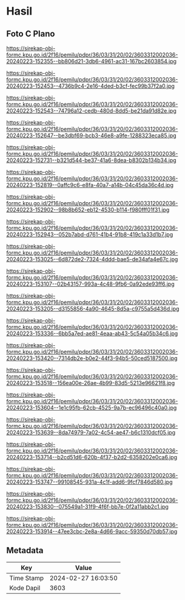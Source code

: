 # Hasil

## Foto C Plano

https://sirekap-obj-formc.kpu.go.id/2f16/pemilu/pdpr/36/03/31/20/02/3603312002036-20240223-152355--bb806d21-3db6-4961-ac31-167bc2603854.jpg

https://sirekap-obj-formc.kpu.go.id/2f16/pemilu/pdpr/36/03/31/20/02/3603312002036-20240223-152453--4736b9c4-2e16-4ded-b3cf-fec99b37f2a0.jpg

https://sirekap-obj-formc.kpu.go.id/2f16/pemilu/pdpr/36/03/31/20/02/3603312002036-20240223-152543--74796a12-cedb-480d-8dd5-be21da91d82e.jpg

https://sirekap-obj-formc.kpu.go.id/2f16/pemilu/pdpr/36/03/31/20/02/3603312002036-20240223-152647--be3dbf69-bcb3-46e8-a9fe-1288323eca85.jpg

https://sirekap-obj-formc.kpu.go.id/2f16/pemilu/pdpr/36/03/31/20/02/3603312002036-20240223-152731--b321d544-be37-41a6-8dea-b8302b134b34.jpg

https://sirekap-obj-formc.kpu.go.id/2f16/pemilu/pdpr/36/03/31/20/02/3603312002036-20240223-152819--0affc9c6-e8fa-40a7-a14b-04c45da36c4d.jpg

https://sirekap-obj-formc.kpu.go.id/2f16/pemilu/pdpr/36/03/31/20/02/3603312002036-20240223-152902--98b8b652-eb12-4530-b114-f980fff01f31.jpg

https://sirekap-obj-formc.kpu.go.id/2f16/pemilu/pdpr/36/03/31/20/02/3603312002036-20240223-152943--052b7abd-d761-41b4-91b8-419c1a33d1b7.jpg

https://sirekap-obj-formc.kpu.go.id/2f16/pemilu/pdpr/36/03/31/20/02/3603312002036-20240223-153025--6d872de2-7324-4ddd-bae5-de34afa4e67c.jpg

https://sirekap-obj-formc.kpu.go.id/2f16/pemilu/pdpr/36/03/31/20/02/3603312002036-20240223-153107--02b43157-993a-4c48-9fb6-0a92ede93ff6.jpg

https://sirekap-obj-formc.kpu.go.id/2f16/pemilu/pdpr/36/03/31/20/02/3603312002036-20240223-153205--d3155856-4a90-4645-8d5a-c9755a5d436d.jpg

https://sirekap-obj-formc.kpu.go.id/2f16/pemilu/pdpr/36/03/31/20/02/3603312002036-20240223-153336--6bb5a7ed-ae81-4eaa-ab43-5c54a05b34c6.jpg

https://sirekap-obj-formc.kpu.go.id/2f16/pemilu/pdpr/36/03/31/20/02/3603312002036-20240223-153420--7314db2e-b0e2-44f3-94b5-50ced5187500.jpg

https://sirekap-obj-formc.kpu.go.id/2f16/pemilu/pdpr/36/03/31/20/02/3603312002036-20240223-153518--156ea00e-26ae-4b99-83d5-5213e96621f8.jpg

https://sirekap-obj-formc.kpu.go.id/2f16/pemilu/pdpr/36/03/31/20/02/3603312002036-20240223-153604--1e1c95fb-62cb-4525-9a7b-ec96496c40a0.jpg

https://sirekap-obj-formc.kpu.go.id/2f16/pemilu/pdpr/36/03/31/20/02/3603312002036-20240223-153639--8da74979-7a02-4c54-ae47-b6c1310dcf05.jpg

https://sirekap-obj-formc.kpu.go.id/2f16/pemilu/pdpr/36/03/31/20/02/3603312002036-20240223-153714--b2cd51d6-620b-4f37-b2d2-6358202e0ca6.jpg

https://sirekap-obj-formc.kpu.go.id/2f16/pemilu/pdpr/36/03/31/20/02/3603312002036-20240223-153747--99108545-931a-4c1f-add6-9fcf7846d580.jpg

https://sirekap-obj-formc.kpu.go.id/2f16/pemilu/pdpr/36/03/31/20/02/3603312002036-20240223-153830--075549a1-31f9-4f6f-bb7e-0f2a11abb2c1.jpg

https://sirekap-obj-formc.kpu.go.id/2f16/pemilu/pdpr/36/03/31/20/02/3603312002036-20240223-153914--47ee3cbc-2e8a-4d66-9acc-59350d70db57.jpg


## Metadata

| Key        | Value               |
| ---------- | ------------------- |
| Time Stamp | 2024-02-27 16:03:50 |
| Kode Dapil | 3603                |



